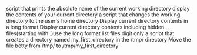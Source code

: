 script that prints the absolute name of the current working directory
display the contents of your current directory
a script that changes the working directory to the user's home directory
Display current directory contents in a long format
Display current directory contents including hidden files(starting with .)use the long format
list files digit only
a script that creates a directory named my_first_directory in the /tmp/ directory
Move the file betty from /tmp/ to /tmp/my_first_directory
